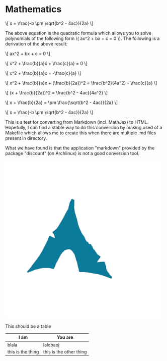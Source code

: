 # Mathematics

\\[
x = \frac{-b \pm \sqrt{b\^2 - 4ac}}{2a}
\\]

The above equation is the quadratic formula which allows you to solve polynomials of the following form \\( ax\^2 + bx + c = 0 \\). The following is a derivation of the
above result:

\\[
ax\^2 + bx + c = 0
\\]

\\[
x\^2 + \frac{b}{a}x + \frac{c}{a} = 0
\\]

\\[
x\^2 + \frac{b}{a}x = -\frac{c}{a}
\\]

\\[
x\^2 + \frac{b}{a}x + (\frac{b}{2a})\^2 = \frac{b\^2}{4a\^2} - \frac{c}{a}
\\]

\\[
(x + \frac{b}{2a})\^2 = \frac{b\^2 - 4ac}{4a\^2}
\\]

\\[
x + \frac{b}{2a} = \pm \frac{\sqrt{b\^2 - 4ac}}{2a}
\\]

\\[
x = \frac{-b \pm \sqrt{b\^2 - 4ac}}{2a}
\\]

This is a test for converting from Markdown (incl. MathJax) to HTML. Hopefully, I can find a stable way to do this conversion by making used of a Makefile which allows me to create this when there are multiple .md files present in directory.

What we have found is that the application "markdown" provided by the package "discount" (on Archlinux) is not a good conversion tool.

![](images/ArchLogo.png)

This should be a table

|I am |You are |
|-----|--------|
|blala|lalebaoj|
|this is the thing|this is the other thing|
